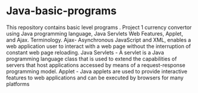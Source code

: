 # Java-basic-programs
This repository contains basic level programs .
Project 1 currency convertor using Java programming language, Java Servlets Web Features, Applet, and Ajax.
Terminology.
Ajax- Asynchronous JavaScript and XML, enables a web application user to interact with a web page without the interruption of constant web page reloading.
Java Servlets - A servlet is a Java programming language class that is used to extend the capabilities of servers that host applications accessed by means of a request-response programming model.
Applet - Java applets are used to provide interactive features to web applications and can be executed by browsers for many platforms
